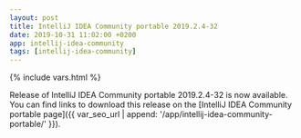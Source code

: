 ```yaml
---
layout: post
title: IntelliJ IDEA Community portable 2019.2.4-32
date: 2019-10-31 11:02:00 +0200
app: intellij-idea-community
tags: [intellij-idea-community]
---
```

{% include vars.html %}

Release of IntelliJ IDEA Community portable 2019.2.4-32 is now available.<br />
You can find links to download this release on the [IntelliJ IDEA Community portable page]({{ var_seo_url | append: '/app/intellij-idea-community-portable/' }}).